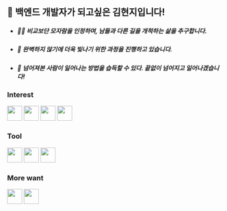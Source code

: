 
## 👋 백엔드 개발자가 되고싶은 김현지입니다!

- <h5> 🙋‍♀️ 비교보단 모자람을 인정하며, 남들과 다른 길을 개척하는 삶을 추구합니다. <h5>
- <h5> 🫡 완벽하지 않기에 더욱 빛나기 위한 과정을 진행하고 있습니다. </h5>
- <h5> 👀 넘어져본 사람이 일어나는 방법을 습득할 수 있다. 끝없이 넘어지고 일어나겠습니다! <h5>

### Interest
<code><img height="35" src="https://skills.thijs.gg/icons?i=java&theme=light"></code>
<code><img height="35" src="https://skills.thijs.gg/icons?i=kotlin&theme=light"></code>
<code><img height="35" src="https://skills.thijs.gg/icons?i=php&theme=light"></code>
<code><img height="35" src="https://skills.thijs.gg/icons?i=mysql&theme=light"></code>

### Tool
<code><img height="35" src="https://skills.thijs.gg/icons?i=eclipse&theme=light"></code>
<code><img height="35" src="https://skills.thijs.gg/icons?i=vscode&theme=light"></code>
<code><img height="35" src="https://skills.thijs.gg/icons?i=androidstudio&theme=light"></code>

### More want
<code><img height="35" src="https://skills.thijs.gg/icons?i=spring&theme=light"></code>
<code><img height="35" src="https://skills.thijs.gg/icons?i=go&theme=light"></code>
